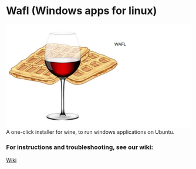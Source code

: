 # Wafl (Windows apps for linux)
<img src="https://github.com/pikalover6/Wafl/blob/master/waflpeg2.jpg?raw=true">
A one-click installer for wine, to run windows applications on Ubuntu.

### For instructions and troubleshooting, see our wiki:
<a href="https://github.com/pikalover6/Wafl/wiki"> Wiki
